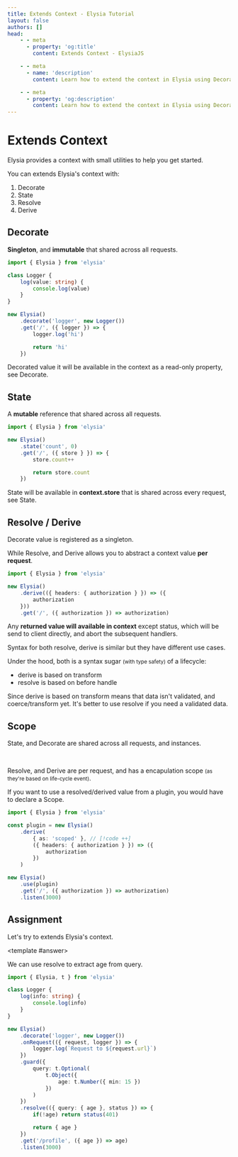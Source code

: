 ```yaml
---
title: Extends Context - Elysia Tutorial
layout: false
authors: []
head:
    - - meta
      - property: 'og:title'
        content: Extends Context - ElysiaJS

    - - meta
      - name: 'description'
        content: Learn how to extend the context in Elysia using Decorate, State, Resolve, and Derive to enhance your web applications.

    - - meta
      - property: 'og:description'
        content: Learn how to extend the context in Elysia using Decorate, State, Resolve, and Derive to enhance your web applications.
---
```


<script setup lang="ts">
import { Elysia } from 'elysia'

import Editor from '../../../components/xiao/playground/playground.vue'
import DocLink from '../../../components/xiao/doc-link/doc-link.vue'
import Playground from '../../../components/nearl/playground.vue'

import { code, testcases } from './data'
</script>

<Editor :code="code" :testcases="testcases">

# Extends Context

Elysia provides a context with small utilities to help you get started.

You can extends Elysia's context with:
1. <DocLink href="/essential/handler.html#decorate">Decorate</DocLink>
2. <DocLink href="/essential/handler.html#state">State</DocLink>
3. <DocLink href="/essential/handler.html#resolve">Resolve</DocLink>
4. <DocLink href="/essential/handler.html#derive">Derive</DocLink>

## Decorate
**Singleton**, and **immutable** that shared across all requests.

```typescript
import { Elysia } from 'elysia'

class Logger {
    log(value: string) {
        console.log(value)
    }
}

new Elysia()
    .decorate('logger', new Logger())
    .get('/', ({ logger }) => {
        logger.log('hi')

        return 'hi'
    })
```

Decorated value it will be available in the context as a read-only property, see <DocLink href="/essential/handler.html#decorate">Decorate</DocLink>.

## State
A **mutable** reference that shared across all requests.

```typescript
import { Elysia } from 'elysia'

new Elysia()
	.state('count', 0)
	.get('/', ({ store } }) => {
		store.count++

		return store.count
	})
```

State will be available in **context.store** that is shared across every request, see <DocLink href="/essential/handler.html#state">State</DocLink>.

## Resolve / Derive

<DocLink href="/essential/handler.html#decorate">Decorate</DocLink> value is registered as a singleton.

While <DocLink href="/essential/handler.html#resolve">Resolve</DocLink>, and <DocLink href="/essential/handler.html#derive">Derive</DocLink> allows you to abstract a context value **per request**.

```typescript
import { Elysia } from 'elysia'

new Elysia()
	.derive(({ headers: { authorization } }) => ({
		authorization
	}))
	.get('/', ({ authorization }) => authorization)
```

Any **returned value will available in context** except status, which will be send to client directly, and abort the subsequent handlers.

Syntax for both <DocLink href="/essential/handler.html#resolve">resolve</DocLink>, <DocLink href="/essential/handler.html#derive">derive</DocLink> is similar but they have different use cases.

Under the hood, both is a syntax sugar <small>(with type safety)</small> of a lifecycle:
- <DocLink href="/essential/handler.html#derive">derive</DocLink> is based on <DocLink href="/essential/life-cycle.html#transform">transform</DocLink>
- <DocLink href="/essential/handler.html#resolve">resolve</DocLink> is based on <DocLink href="/essential/life-cycle.html#before-handle">before handle</DocLink>

Since <DocLink href="/essential/handler.html#resolve">derive</DocLink> is based on <DocLink href="/essential/life-cycle.html#transform">transform</DocLink> means that data isn't validated, and coerce/transform yet. It's better to use <DocLink href="/essential/handler.html#resolve">resolve</DocLink> if you need a validated data.

## Scope
<DocLink href="/essential/handler.html#state">State</DocLink>, and <DocLink href="/essential/handler.html#decorate">Decorate</DocLink> are shared across all requests, and instances.

<br />

<DocLink href="/essential/handler.html#resolve">Resolve</DocLink>, and <DocLink href="/essential/handler.html#derive">Derive</DocLink> are per request, and has a encapulation scope <small>(as they're based on life-cycle event)</small>.

If you want to use a resolved/derived value from a plugin, you would have to declare a <DocLink href="/essential/plugin.html#scope">Scope</DocLink>.

```typescript
import { Elysia } from 'elysia'

const plugin = new Elysia()
	.derive(
		{ as: 'scoped' }, // [!code ++]
		({ headers: { authorization } }) => ({
			authorization
		})
	)

new Elysia()
	.use(plugin)
	.get('/', ({ authorization }) => authorization)
	.listen(3000)
```

## Assignment

Let's try to extends Elysia's context.

<template #answer>

We can use <DocLink href="/essential/handler.html#resolve">resolve</DocLink> to extract age from query.

```typescript
import { Elysia, t } from 'elysia'

class Logger {
	log(info: string) {
		console.log(info)
	}
}

new Elysia()
	.decorate('logger', new Logger())
	.onRequest(({ request, logger }) => {
		logger.log(`Request to ${request.url}`)
	})
	.guard({
		query: t.Optional(
			t.Object({
				age: t.Number({ min: 15 })
			})
		)
	})
	.resolve(({ query: { age }, status }) => {
		if(!age) return status(401)

		return { age }
	})
	.get('/profile', ({ age }) => age)
	.listen(3000)
```

</template>

</Editor>
